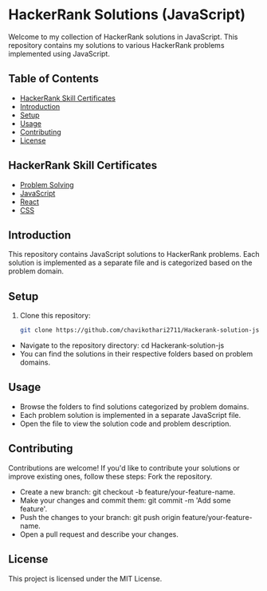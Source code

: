 # HackerRank Solutions (JavaScript)

Welcome to my collection of HackerRank solutions in JavaScript. This repository contains my solutions to various HackerRank problems implemented using JavaScript.

## Table of Contents

- [HackerRank Skill Certificates](#hackerrank-certificates)
- [Introduction](#introduction)
- [Setup](#setup)
- [Usage](#usage)
- [Contributing](#contributing)
- [License](#license)

## HackerRank Skill Certificates

- [Problem Solving](https://www.hackerrank.com/certificates/26db7715fce0)
- [JavaScript](https://www.hackerrank.com/certificates/064e0bbf64ab)
- [React](https://www.hackerrank.com/certificates/f3c8c70cb204)
- [CSS](https://www.hackerrank.com/certificates/c81ff5935ae4)

## Introduction

This repository contains JavaScript solutions to HackerRank problems. Each solution is implemented as a separate file and is categorized based on the problem domain.

## Setup

1. Clone this repository:
   ```sh
   git clone https://github.com/chavikothari2711/Hackerank-solution-js.git
  - Navigate to the repository directory:
    cd Hackerank-solution-js
  - You can find the solutions in their respective folders based on problem domains.

## Usage
- Browse the folders to find solutions categorized by problem domains.
- Each problem solution is implemented in a separate JavaScript file.
- Open the file to view the solution code and problem description.

## Contributing
Contributions are welcome! If you'd like to contribute your solutions or improve existing ones, follow these steps:
Fork the repository.
- Create a new branch: git checkout -b feature/your-feature-name.
- Make your changes and commit them: git commit -m 'Add some feature'.
- Push the changes to your branch: git push origin feature/your-feature-name.
- Open a pull request and describe your changes.

## License
This project is licensed under the MIT License.
